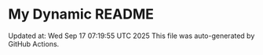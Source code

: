 # My Dynamic README
Updated at: Wed Sep 17 07:19:55 UTC 2025
This file was auto-generated by GitHub Actions.
